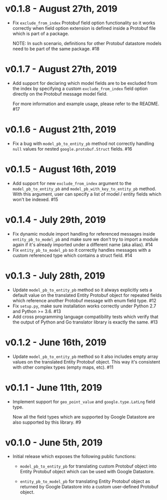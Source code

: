 # v0.1.8 - August 27th, 2019

- Fix ``exclude_from_index`` Protobuf field option functionality so it works
  correctly when field option extension is defined inside a Protobuf file which
  is part of a package.

  NOTE: In such scenario, definitions for other Protobuf datastore models need
  to be part of the same package. #18

# v0.1.7 - August 27th, 2019

- Add support for declaring which model fields are to be excluded from the
  index by specifying a custom ``exclude_from_index`` field option directly
  on the Protobuf message model field.

  For more information and example usage, please refer to the README. #17

# v0.1.6 - August 21th, 2019

- Fix a bug with ``model_pb_to_entity_pb`` method not correctly handling
  ``null`` values for nested ``google.protobuf.Struct`` fields. #16

# v0.1.5 - August 16th, 2019

- Add support for new ``exclude_from_index`` argument to the
  ``model_pb_to_entity_pb`` and ``model_pb_with_key_to_entity_pb`` method.
  With this argument, user can specify a list of model / entity fields which
  won't be indexed. #15

# v0.1.4 - July 29th, 2019

- Fix dynamic module import handling for referenced messages inside
  ``entity_pb_to_model_pb`` and make sure we don't try to import a
  module again if it's already imported under a different name (aka alias). #14
- Fix ``entity_pb_to_model_pb`` so it correctly handles messages with a custom
  referenced type which contains a struct field. #14

# v0.1.3 - July 28th, 2019

- Update ``model_pb_to_entity_pb`` method so it always explicitly sets a
  default value on the translated Entity Protobuf object for repeated fields
  which reference another Protobuf message with enum field type. #12
- Fix ``setup.py``, make sure installation works correctly under Python 2.7
  and Python >= 3.6. #13
- Add cross programming language compatibility tests which verify that the
  output of Python and Go translator library is exactly the same. #13

# v0.1.2 - June 16th, 2019

- Update ``model_pb_to_entity_pb`` method so it also includes empty array
  values on the translated Entity Protobuf object. This way it's consistent
  with other complex types (empty maps, etc). #11

# v0.1.1 - June 11th, 2019

- Implement support for ``geo_point_value`` and ``google.type.LatLng`` field
  type.

  Now all the field types which are supported by Google Datastore are also
  supported by this library. #9

# v0.1.0 - June 5th, 2019

- Initial release which exposes the following public functions:

  - ``model_pb_to_entity_pb`` for translating custom Protobuf object into Entity
    Protobuf object which can be used with Google Datastore.

  - ``entity_pb_to_model_pb`` for translating Entity Protobuf object as returned
    by Google Datastore into a custom user-defined Protobuf object.
